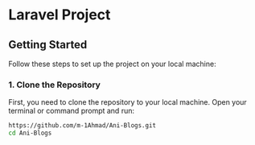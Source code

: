 # Laravel Project


## Getting Started

Follow these steps to set up the project on your local machine:

### 1. Clone the Repository

First, you need to clone the repository to your local machine. Open your terminal or command prompt and run:

```bash
https://github.com/m-1Ahmad/Ani-Blogs.git
cd Ani-Blogs
